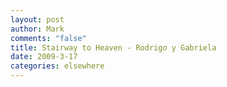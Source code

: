 ```yaml
--- 
layout: post
author: Mark
comments: "false"
title: Stairway to Heaven - Rodrigo y Gabriela
date: 2009-3-17
categories: elsewhere
---
```

<object width="445" height="364"><param name="movie" value="http://www.youtube.com/v/vNc5o9TU0t0&hl=en&fs=1&rel=0&border=1"></param><param name="allowFullScreen" value="true"></param><param name="allowscriptaccess" value="always"></param><embed src="http://www.youtube.com/v/vNc5o9TU0t0&hl=en&fs=1&rel=0&border=1" type="application/x-shockwave-flash" allowscriptaccess="always" allowfullscreen="true" width="445" height="364"></embed></object>
